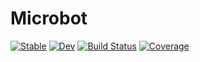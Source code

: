# Microbot

[![Stable](https://img.shields.io/badge/docs-stable-blue.svg)](https://czimm79.github.io/Microbot.jl/stable/)
[![Dev](https://img.shields.io/badge/docs-dev-blue.svg)](https://czimm79.github.io/Microbot.jl/dev/)
[![Build Status](https://github.com/czimm79/Microbot.jl/actions/workflows/CI.yml/badge.svg?branch=master)](https://github.com/czimm79/Microbot.jl/actions/workflows/CI.yml?query=branch%3Amaster)
[![Coverage](https://codecov.io/gh/czimm79/Microbot.jl/branch/master/graph/badge.svg)](https://codecov.io/gh/czimm79/Microbot.jl)
